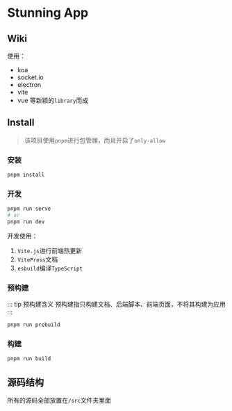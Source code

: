 # Stunning App

## Wiki

使用：

-   koa
-   socket.io
-   electron
-   vite
-   vue
    等新颖的`library`而成

## Install

> 该项目使用`pnpm`进行包管理，而且开启了`only-allow`

### 安装

```bash
pnpm install
```

### 开发

```bash
pnpm run serve
# or
pnpm run dev
```

开发使用：

1. `Vite.js`进行前端热更新
2. `VitePress`文档
3. `esbuild`编译`TypeScript`

### 预构建

::: tip 预构建含义
预构建指只构建文档、后端脚本、前端页面，不将其构建为应用
:::

```bash
pnpm run prebuild
```

### 构建

```bash
pnpm run build
```

## 源码结构

所有的源码全部放置在`/src`文件夹里面
